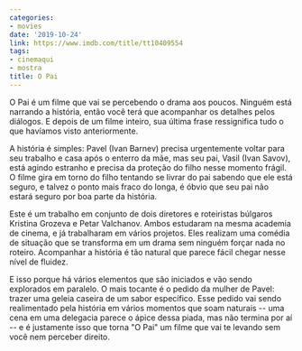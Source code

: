 ```yaml
---
categories:
- movies
date: '2019-10-24'
link: https://www.imdb.com/title/tt10409554
tags:
- cinemaqui
- mostra
title: O Pai
---
```


O Pai é um filme que vai se percebendo o drama aos poucos. Ninguém está narrando a história, então você terá que acompanhar os detalhes pelos diálogos. E depois de um filme inteiro, sua última frase ressignifica tudo o que havíamos visto anteriormente.

A história é simples: Pavel (Ivan Barnev) precisa urgentemente voltar para seu trabalho e casa após o enterro da mãe, mas seu pai, Vasil (Ivan Savov), está agindo estranho e precisa da proteção do filho nesse momento frágil. O filme gira em torno do filho tentando se livrar do pai sabendo que ele está seguro, e talvez o ponto mais fraco do longa, é óbvio que seu pai não estará seguro por boa parte da história.

Este é um trabalho em conjunto de dois diretores e roteiristas búlgaros Kristina Grozeva e Petar Valchanov. Ambos estudaram na mesma academia de cinema, e já trabalharam em vários projetos. Eles realizam uma comédia de situação que se transforma em um drama sem ninguém forçar nada no roteiro. Acompanhar a história é tão natural que parece fácil chegar nesse nível de fluidez.

E isso porque há vários elementos que são iniciados e vão sendo explorados em paralelo. O mais tocante é o pedido da mulher de Pavel: trazer uma geleia caseira de um sabor específico. Esse pedido vai sendo realimentado pela história em vários momentos que soam naturais -- uma cena em uma delegacia parece o ápice dessa piada, mas não termina por aí -- e é justamente isso que torna "O Pai" um filme que vai te levando sem você nem perceber direito.
